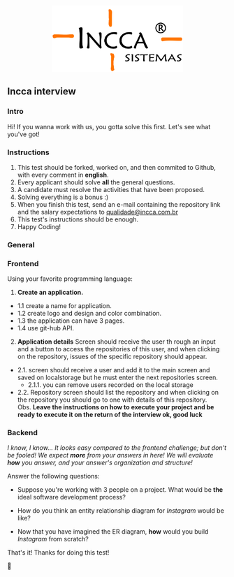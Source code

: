 <p align="center">
<img src="/LogoOfficial.png" width="300" >
</p>

## Incca interview

### Intro

Hi! If you wanna work with us, you gotta solve this first. Let's see what you've got!

### Instructions

1. This test should be forked, worked on, and then commited to Github, with every comment in **english**.
2. Every applicant should solve **all** the general questions.
3. A candidate must resolve the activities that have been proposed.
4. Solving everything is a bonus :)
5. When you finish this test, send an e-mail containing the repository link and the salary expectations to <qualidade@incca.com.br>
6. This test's instructions should be enough.
7. Happy Coding!

### General

### Frontend

Using your favorite programming language:

1. **Create an application.**
-  1.1 create a name for application.
-  1.2 create logo and design and color combination.
-  1.3 the application can have 3 pages.
-  1.4 use git-hub API.

2. **Application details**
Screen should receive the user th rough an input and a button to access the repositories of this user, and when clicking on the repository, issues of the specific repository should appear.
- 2.1. screen should receive a user and add it to the main screen and saved on localstorage but he must enter the next repositories screen.
  - 2.1.1. you can remove users recorded on the local storage
- 2.2. Repository screen should list the repository and when clicking on the repository you should go to one with details of this repository.
<br>Obs. **Leave the instructions on how to execute your project and be ready to execute it on the return of the interview ok, good luck**


### Backend

_I know, I know... It looks easy compared to the frontend challenge; but don't be fooled! We expect **more** from your answers in here! We will evaluate **how** you answer, and your answer's organization and structure!_

Answer the following questions:
- Suppose you're working with 3 people on a project. What would be **the** ideal software development process?

- How do you think an entity relationship diagram for _Instagram_ would be like?

- Now that you have imagined the ER diagram, **how** would you build _Instagram_ from scratch?

That's it! Thanks for doing this test!

🚀
